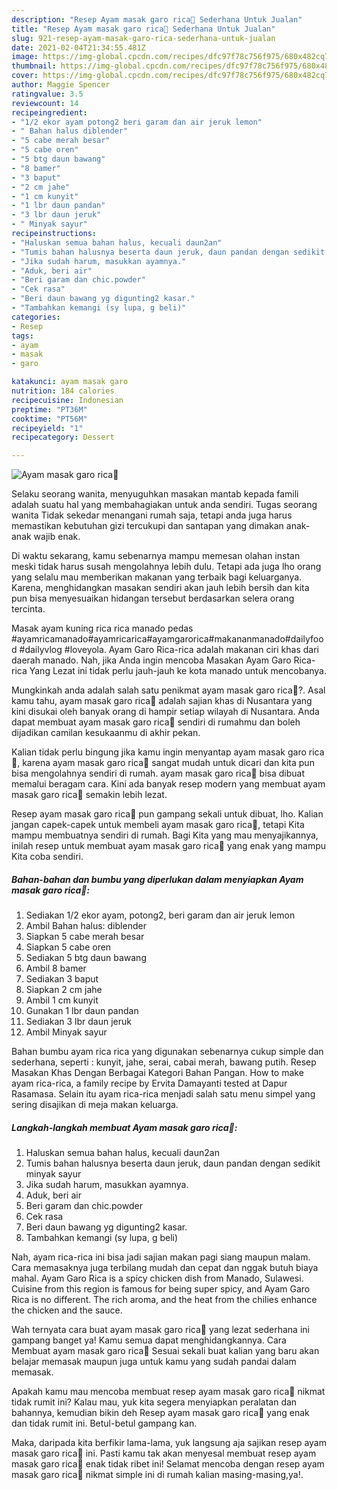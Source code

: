 ```yaml
---
description: "Resep Ayam masak garo rica🍗 Sederhana Untuk Jualan"
title: "Resep Ayam masak garo rica🍗 Sederhana Untuk Jualan"
slug: 921-resep-ayam-masak-garo-rica-sederhana-untuk-jualan
date: 2021-02-04T21:34:55.481Z
image: https://img-global.cpcdn.com/recipes/dfc97f78c756f975/680x482cq70/ayam-masak-garo-rica🍗-foto-resep-utama.jpg
thumbnail: https://img-global.cpcdn.com/recipes/dfc97f78c756f975/680x482cq70/ayam-masak-garo-rica🍗-foto-resep-utama.jpg
cover: https://img-global.cpcdn.com/recipes/dfc97f78c756f975/680x482cq70/ayam-masak-garo-rica🍗-foto-resep-utama.jpg
author: Maggie Spencer
ratingvalue: 3.5
reviewcount: 14
recipeingredient:
- "1/2 ekor ayam potong2 beri garam dan air jeruk lemon"
- " Bahan halus diblender"
- "5 cabe merah besar"
- "5 cabe oren"
- "5 btg daun bawang"
- "8 bamer"
- "3 baput"
- "2 cm jahe"
- "1 cm kunyit"
- "1 lbr daun pandan"
- "3 lbr daun jeruk"
- " Minyak sayur"
recipeinstructions:
- "Haluskan semua bahan halus, kecuali daun2an"
- "Tumis bahan halusnya beserta daun jeruk, daun pandan dengan sedikit minyak sayur"
- "Jika sudah harum, masukkan ayamnya."
- "Aduk, beri air"
- "Beri garam dan chic.powder"
- "Cek rasa"
- "Beri daun bawang yg digunting2 kasar."
- "Tambahkan kemangi (sy lupa, g beli)"
categories:
- Resep
tags:
- ayam
- masak
- garo

katakunci: ayam masak garo 
nutrition: 184 calories
recipecuisine: Indonesian
preptime: "PT36M"
cooktime: "PT56M"
recipeyield: "1"
recipecategory: Dessert

---
```



![Ayam masak garo rica🍗](https://img-global.cpcdn.com/recipes/dfc97f78c756f975/680x482cq70/ayam-masak-garo-rica🍗-foto-resep-utama.jpg)

Selaku seorang wanita, menyuguhkan masakan mantab kepada famili adalah suatu hal yang membahagiakan untuk anda sendiri. Tugas seorang  wanita Tidak sekedar menangani rumah saja, tetapi anda juga harus memastikan kebutuhan gizi tercukupi dan santapan yang dimakan anak-anak wajib enak.

Di waktu  sekarang, kamu sebenarnya mampu memesan olahan instan meski tidak harus susah mengolahnya lebih dulu. Tetapi ada juga lho orang yang selalu mau memberikan makanan yang terbaik bagi keluarganya. Karena, menghidangkan masakan sendiri akan jauh lebih bersih dan kita pun bisa menyesuaikan hidangan tersebut berdasarkan selera orang tercinta. 

Masak ayam kuning rica rica manado pedas ️ #ayamricamanado#ayamricarica#ayamgarorica#makananmanado#dailyfood #dailyvlog #loveyola. Ayam Garo Rica-rica adalah makanan ciri khas dari daerah manado. Nah, jika Anda ingin mencoba Masakan Ayam Garo Rica-rica Yang Lezat ini tidak perlu jauh-jauh ke kota manado untuk mencobanya.

Mungkinkah anda adalah salah satu penikmat ayam masak garo rica🍗?. Asal kamu tahu, ayam masak garo rica🍗 adalah sajian khas di Nusantara yang kini disukai oleh banyak orang di hampir setiap wilayah di Nusantara. Anda dapat membuat ayam masak garo rica🍗 sendiri di rumahmu dan boleh dijadikan camilan kesukaanmu di akhir pekan.

Kalian tidak perlu bingung jika kamu ingin menyantap ayam masak garo rica🍗, karena ayam masak garo rica🍗 sangat mudah untuk dicari dan kita pun bisa mengolahnya sendiri di rumah. ayam masak garo rica🍗 bisa dibuat memalui beragam cara. Kini ada banyak resep modern yang membuat ayam masak garo rica🍗 semakin lebih lezat.

Resep ayam masak garo rica🍗 pun gampang sekali untuk dibuat, lho. Kalian jangan capek-capek untuk membeli ayam masak garo rica🍗, tetapi Kita mampu membuatnya sendiri di rumah. Bagi Kita yang mau menyajikannya, inilah resep untuk membuat ayam masak garo rica🍗 yang enak yang mampu Kita coba sendiri.

<!--inarticleads1-->

##### Bahan-bahan dan bumbu yang diperlukan dalam menyiapkan Ayam masak garo rica🍗:

1. Sediakan 1/2 ekor ayam, potong2, beri garam dan air jeruk lemon
1. Ambil  Bahan halus: diblender
1. Siapkan 5 cabe merah besar
1. Siapkan 5 cabe oren
1. Sediakan 5 btg daun bawang
1. Ambil 8 bamer
1. Sediakan 3 baput
1. Siapkan 2 cm jahe
1. Ambil 1 cm kunyit
1. Gunakan 1 lbr daun pandan
1. Sediakan 3 lbr daun jeruk
1. Ambil  Minyak sayur


Bahan bumbu ayam rica rica yang digunakan sebenarnya cukup simple dan sederhana, seperti : kunyit, jahe, serai, cabai merah, bawang putih. Resep Masakan Khas Dengan Berbagai Kategori Bahan Pangan. How to make ayam rica-rica, a family recipe by Ervita Damayanti tested at Dapur Rasamasa. Selain itu ayam rica-rica menjadi salah satu menu simpel yang sering disajikan di meja makan keluarga. 

<!--inarticleads2-->

##### Langkah-langkah membuat Ayam masak garo rica🍗:

1. Haluskan semua bahan halus, kecuali daun2an
1. Tumis bahan halusnya beserta daun jeruk, daun pandan dengan sedikit minyak sayur
1. Jika sudah harum, masukkan ayamnya.
1. Aduk, beri air
1. Beri garam dan chic.powder
1. Cek rasa
1. Beri daun bawang yg digunting2 kasar.
1. Tambahkan kemangi (sy lupa, g beli)


Nah, ayam rica-rica ini bisa jadi sajian makan pagi siang maupun malam. Cara memasaknya juga terbilang mudah dan cepat dan nggak butuh biaya mahal. Ayam Garo Rica is a spicy chicken dish from Manado, Sulawesi. Cuisine from this region is famous for being super spicy, and Ayam Garo Rica is no different. The rich aroma, and the heat from the chilies enhance the chicken and the sauce. 

Wah ternyata cara buat ayam masak garo rica🍗 yang lezat sederhana ini gampang banget ya! Kamu semua dapat menghidangkannya. Cara Membuat ayam masak garo rica🍗 Sesuai sekali buat kalian yang baru akan belajar memasak maupun juga untuk kamu yang sudah pandai dalam memasak.

Apakah kamu mau mencoba membuat resep ayam masak garo rica🍗 nikmat tidak rumit ini? Kalau mau, yuk kita segera menyiapkan peralatan dan bahannya, kemudian bikin deh Resep ayam masak garo rica🍗 yang enak dan tidak rumit ini. Betul-betul gampang kan. 

Maka, daripada kita berfikir lama-lama, yuk langsung aja sajikan resep ayam masak garo rica🍗 ini. Pasti kamu tak akan menyesal membuat resep ayam masak garo rica🍗 enak tidak ribet ini! Selamat mencoba dengan resep ayam masak garo rica🍗 nikmat simple ini di rumah kalian masing-masing,ya!.

